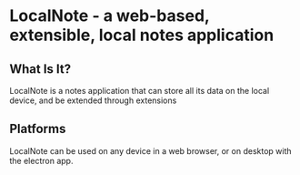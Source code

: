 # LocalNote - a web-based, extensible, local notes application
## What Is It?
LocalNote is a notes application that can store all its data on the local device, and be extended through extensions
## Platforms
LocalNote can be used on any device in a web browser, or on desktop with the electron app.